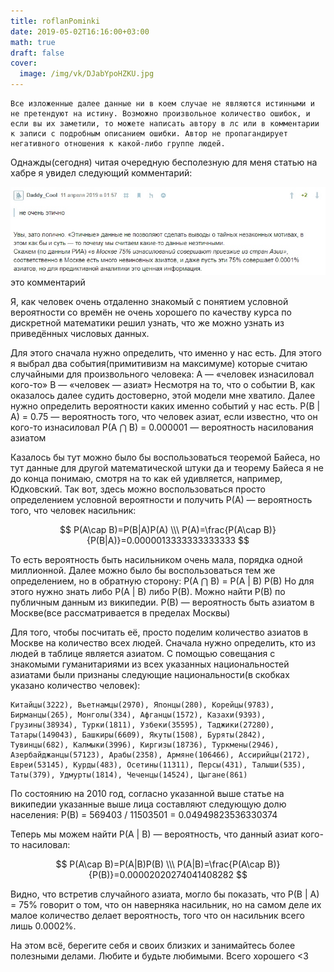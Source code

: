 ```yaml
---
title: roflanPominki
date: 2019-05-02T16:16:00+03:00
math: true
draft: false
cover:
  image: /img/vk/DJabYpoHZKU.jpg
---
```


```
Все изложенные далее данные ни в коем случае не являются истинными и не претендуют на истину. Возможно произвольное количество ошибок, и если вы их заметили, то можете написать автору в лс или в комментарии к записи с подробным описанием ошибки. Автор не пропагандирует негативного отношения к какой-либо группе людей.
```

Однажды(сегодня) читая очередную бесполезную для меня статью на хабре я увидел следующий комментарий:

![](/img/vk/qBjdPlwkzqA.jpg)
это комментарий

Я, как человек очень отдаленно знакомый с понятием условной вероятности со времён не очень хорошего по качеству курса по дискретной математики решил узнать, что же можно узнать из приведённых числовых данных.

Для этого сначала нужно определить, что именно у нас есть. Для этого я выбрал два события(примитивизм на максимуме) которые считаю случайными для произвольного человека:
 A — «человек изнасиловал кого-то»
B — «человек — азиат»
Несмотря на то, что о событии B, как оказалось далее судить достоверно, этой модели мне хватило. Далее нужно определить вероятности каких именно событий у нас есть.
P(B | A) = 0.75 — вероятность того, что человек азиат, если известно, что он кого-то изнасиловал
P(A ⋂ B) = 0.000001 — вероятность насилования азиатом

Казалось бы тут можно было бы воспользоваться теоремой Байеса, но тут данные для другой математической штуки да и теорему Байеса я не до конца понимаю, смотря на то как ей удивляется, например, Юдковский. Так вот, здесь можно воспользоваться просто определением условной вероятности и получить
P(A) — вероятность того, что человек насильник:

$$
P(A\cap B)=P(B|A)P(A) \\\
P(A)=\frac{P(A\cap B)}{P(B|A)}=0.0000013333333333333
$$

То есть вероятность быть насильником очень мала, порядка одной миллионной. Далее можно было бы воспользоваться тем же определением, но в обратную сторону:
P(A ⋂ B) = P(A | B) P(B)
Но для этого нужно знать либо P(A | B) либо P(B). Можно найти P(B) по публичным данным из википедии.
P(B) — вероятность быть азиатом в Москве(все рассматривается в пределах Москвы)

Для того, чтобы посчитать её, просто поделим количество азиатов в Москве на количество всех людей. Сначала нужно определить, кто из людей в таблице является азиатом. С помощью совещания с знакомыми гуманитариями из всех указанных национальностей азиатами были признаны следующие национальности(в скобках указано количество человек):

    Китайцы(3222), Вьетнамцы(2970), Японцы(280), Корейцы(9783), Бирманцы(265), Монголы(334), Афганцы(1572), Казахи(9393), Грузины(38934), Турки(1811), Узбеки(35595), Таджики(27280), Татары(149043), Башкиры(6609), Якуты(1508), Буряты(2842), Тувинцы(682), Калмыки(3996), Киргизы(18736), Туркмены(2946), Азербайджанцы(57123), Арабы(2358), Армяне(106466), Ассирийцы(2172), Евреи(53145), Курды(483), Осетины(11311), Персы(431), Талыши(535), Таты(379), Удмурты(1814), Чеченцы(14524), Цыгане(861)

По состоянию на 2010 год, согласно указанной выше статье на википедии указанные выше лица составляют следующую долю населения:
P(B) = 569403 / 11503501 = 0.04949823536330374

Теперь мы можем найти
P(A | B) — вероятность, что данный азиат кого-то насиловал:

$$
P(A\cap B)=P(A|B)P(B) \\\
P(A|B)=\frac{P(A\cap B)}{P(B)}=0.00002020274041408282
$$

Видно, что встретив случайного азиата, могло бы показать, что P(B | A) = 75% говорит о том, что он наверняка насильник, но на самом деле их малое количество делает вероятность, того что он насильник всего лишь 0.0002%.

На этом всё, берегите себя и своих близких и занимайтесь более полезными делами. Любите и будьте любимыми. Всего хорошего <3


